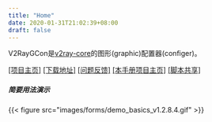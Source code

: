 ```yaml
---
title: "Home"
date: 2020-01-31T21:02:39+08:00
draft: false
---
```


V2RayGCon是[v2ray-core][1]的图形(graphic)配置器(configer)。  

[\[项目主页\]][4] [\[下载地址\]][2] [\[问题反馈\]][3] [\[本手册项目主页\]][5] [\[脚本共享\]][6]  

##### 简要用法演示
{{< figure src="images/forms/demo_basics_v1.2.8.4.gif" >}}

[1]: https://github.com/v2ray/v2ray-core "v2ray/v2ray-core"
[2]: https://github.com/vrnobody/V2RayGCon/releases/latest "Releases"
[3]: https://github.com/vrnobody/V2RayGCon/issues "issues"
[4]: https://github.com/vrnobody/V2RayGCon "V2RayGCon"  
[5]: https://github.com/vrnobody/V2RayGCon/tree/manual "V2RayGCon/manual"  
[6]: https://github.com/vrnobody/luna-scripts "vrnobody/luna-scripts"  